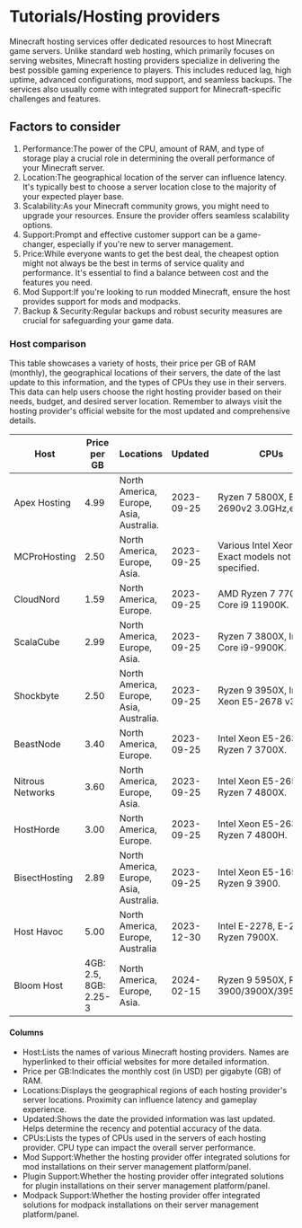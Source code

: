 # Tutorials/Hosting providers
Minecraft hosting services offer dedicated resources to host Minecraft game servers. Unlike standard web hosting, which primarily focuses on serving websites, Minecraft hosting providers specialize in delivering the best possible gaming experience to players. This includes reduced lag, high uptime, advanced configurations, mod support, and seamless backups. The services also usually come with integrated support for Minecraft-specific challenges and features.

## Factors to consider
1. Performance:The power of the CPU, amount of RAM, and type of storage play a crucial role in determining the overall performance of your Minecraft server.
2. Location:The geographical location of the server can influence latency. It's typically best to choose a server location close to the majority of your expected player base.
3. Scalability:As your Minecraft community grows, you might need to upgrade your resources. Ensure the provider offers seamless scalability options.
4. Support:Prompt and effective customer support can be a game-changer, especially if you're new to server management.
5. Price:While everyone wants to get the best deal, the cheapest option might not always be the best in terms of service quality and performance. It's essential to find a balance between cost and the features you need.
6. Mod Support:If you're looking to run modded Minecraft, ensure the host provides support for mods and modpacks.
7. Backup & Security:Regular backups and robust security measures are crucial for safeguarding your game data.

### Host comparison
This table showcases a variety of hosts, their price per GB of RAM (monthly), the geographical locations of their servers, the date of the last update to this information, and the types of CPUs they use in their servers. This data can help users choose the right hosting provider based on their needs, budget, and desired server location. Remember to always visit the hosting provider's official website for the most updated and comprehensive details.

| Host             | Price per GB          | Locations                               | Updated    | CPUs                                             | Mod Support | Plugin Support | Modpack Support |
|------------------|-----------------------|-----------------------------------------|------------|--------------------------------------------------|-------------|----------------|-----------------|
| Apex Hosting     | 4.99                  | North America, Europe, Asia, Australia. | 2023-09-25 | Ryzen 7 5800X, E5-2690v2 3.0GHz,etc.             | Yes         | Yes            | Yes             |
| MCProHosting     | 2.50                  | North America, Europe, Asia.            | 2023-09-25 | Various Intel Xeons. Exact models not specified. | Yes         | Yes            | Yes             |
| CloudNord        | 1.59                  | North America, Europe.                  | 2023-09-25 | AMD Ryzen 7 7700, Intel Core i9 11900K.          | Yes         | Yes            | Yes             |
| ScalaCube        | 2.99                  | North America, Europe, Asia.            | 2023-09-25 | Ryzen 7 3800X, Intel Core i9-9900K.              | Yes         | Yes            | Yes             |
| Shockbyte        | 2.50                  | North America, Europe, Asia, Australia. | 2023-09-25 | Ryzen 9 3950X, Intel Xeon E5-2678 v3.            | Yes         | Yes            | Yes             |
| BeastNode        | 3.40                  | North America, Europe.                  | 2023-09-25 | Intel Xeon E5-2630v4, Ryzen 7 3700X.             | Yes         | Yes            | Yes             |
| Nitrous Networks | 3.60                  | North America, Europe, Asia.            | 2023-09-25 | Intel Xeon E5-2650v4, Ryzen 7 4800X.             | Yes         | Yes            | Yes             |
| HostHorde        | 3.00                  | North America, Europe.                  | 2023-09-25 | Intel Xeon E5-2630v2, Ryzen 7 4800H.             | Yes         | Yes            | Yes             |
| BisectHosting    | 2.89                  | North America, Europe, Asia, Australia. | 2023-09-25 | Intel Xeon E5-1650v3, Ryzen 9 3900.              | Yes         | Yes            | Yes             |
| Host Havoc       | 5.00                  | North America, Europe, Australia        | 2023-12-30 | Intel E-2278, E-2388, Ryzen 7900X.               | Yes         | Yes            | Yes             |
| Bloom Host       | 4GB: 2.5, 8GB: 2.25-3 | North America, Europe, Asia.            | 2024-02-15 | Ryzen 9 5950X, Ryzen 9 3900/3900X/3950X,etc.     | Yes         | Yes            | Yes             |

#### Columns
- Host:Lists the names of various Minecraft hosting providers. Names are hyperlinked to their official websites for more detailed information.
- Price per GB:Indicates the monthly cost (in USD) per gigabyte (GB) of RAM.
- Locations:Displays the geographical regions of each hosting provider's server locations. Proximity can influence latency and gameplay experience.
- Updated:Shows the date the provided information was last updated. Helps determine the recency and potential accuracy of the data.
- CPUs:Lists the types of CPUs used in the servers of each hosting provider. CPU type can impact the overall server performance.
- Mod Support:Whether the hosting provider offer integrated solutions for mod installations on their server management platform/panel.
- Plugin Support:Whether the hosting provider offer integrated solutions for plugin installations on their server management platform/panel.
- Modpack Support:Whether the hosting provider offer integrated solutions for modpack installations on their server management platform/panel.



